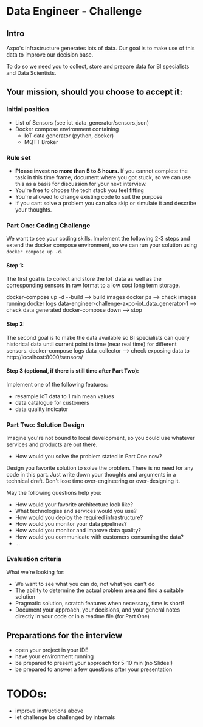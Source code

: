 # Data Engineer - Challenge

## Intro

Axpo's infrastructure generates lots of data. Our goal is to make use of this
data to improve our decision base.

To do so we need you to collect, store and prepare data for BI specialists
and Data Scientists.

## Your mission, should you choose to accept it:

### Initial position

* List of Sensors (see iot_data_generator/sensors.json)
* Docker compose environment containing
    * IoT data generator (python, docker)
    * MQTT Broker

### Rule set

* **Please invest no more than 5 to 8 hours.** If you cannot complete the task
  in this time frame, document where you got stuck, so we can use this as a
  basis for discussion for your next interview.
* You're free to choose the tech stack you feel fitting
* You're allowed to change existing code to suit the purpose
* If you cant solve a problem you can also skip or simulate it and describe your
  thoughts.

### Part One: Coding Challenge

We want to see your coding skills. Implement the following 2-3 steps and
extend the docker compose environment, so we can run your solution using
```docker compose up -d```.

#### Step 1:

The first goal is to collect and store the IoT data as well as the corresponding
sensors in raw format to a low cost long term storage.

docker-compose up -d --build --> build images
docker ps --> check images running
docker logs data-engineer-challenge-axpo-iot_data_generator-1 --> check data generated
docker-compose down --> stop


#### Step 2:

The second goal is to make the data available so BI specialists can query
historical data until current point in time (near real time) for different
sensors.
docker-compose logs data_collector --> check exposing data to http://localhost:8000/sensors/

#### Step 3 (optional, if there is still time after Part Two):

Implement one of the following features:

* resample IoT data to 1 min mean values
* data catalogue for customers
* data quality indicator

### Part Two: Solution Design

Imagine you're not bound to local development, so you could use whatever
services and products are out there.

* How would you solve the problem stated in Part One now?

Design you favorite solution to solve the problem. There is no need for any
code in this part. Just write down your thoughts and arguments in a technical
draft. Don't lose time over-engineering or over-designing it.

May the following questions help you:

* How would your favorite architecture look like?
* What technologies and services would you use?
* How would you deploy the required infrastructure?
* How would you monitor your data pipelines?
* How would you monitor and improve data quality?
* How would you communicate with customers consuming the data?
* ...

### Evaluation criteria

What we're looking for:

* We want to see what you can do, not what you can't do
* The ability to determine the actual problem area and find a suitable solution
* Pragmatic solution, scratch features when necessary, time is short!
* Document your approach, your decisions, and your general notes directly in
  your code or in a readme file (for Part One)

## Preparations for the interview

* open your project in your IDE
* have your environment running
* be prepared to present your approach for 5-10 min (no Slides!)
* be prepared to answer a few questions after your presentation

# TODOs:

* improve instructions above
* let challenge be challenged by internals